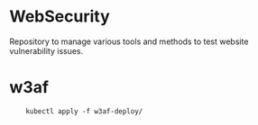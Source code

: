 # WebSecurity
Repository to manage various tools and methods to test website vulnerability issues.  

# w3af 

```
    kubectl apply -f w3af-deploy/
```
